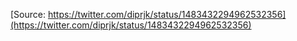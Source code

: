 [Source: https://twitter.com/diprjk/status/1483432294962532356](https://twitter.com/diprjk/status/1483432294962532356)